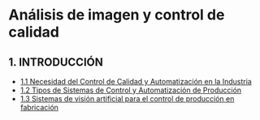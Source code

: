 # Análisis de imagen y control de calidad

## 1. INTRODUCCIÓN

* [1.1 Necesidad del Control de Calidad y Automatización en la Industria](1%20Introducción/1.1_Necesidad_del_Control_de_Calidad_y_Automatizacion_en_la_Industria.md)
* [1.2 Tipos de Sistemas de Control y Automatización de Producción](1%20Introducción/1.2_Tipos_de_Sistemas_de_Control_y_Automatizacion_de_Produccion.md)
* [1.3 Sistemas de visión artificial para el control de producción en fabricación](1%20Introducción/1.3_Sistemas_de_vision_artificial_para_el_control_de_produccion_en_fabricacion.md)
